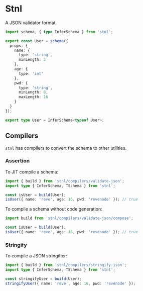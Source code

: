 # Stnl
A JSON validator format.
```ts
import schema, { type InferSchema } from 'stnl';

export const User = schema({
  props: {
    name: {
      type: 'string',
      minLength: 3
    },
    age: {
      type: 'int'
    },
    pwd: {
      type: 'string',
      minLength: 8,
      maxLength: 16
    }
  }
});

export type User = InferSchema<typeof User>;
```

## Compilers
`stnl` has compilers to convert the schema to other utilities.

### Assertion

To JIT compile a schema:
```ts
import { build } from 'stnl/compilers/validate-json';
import type { InferSchema, TSchema } from 'stnl';

const isUser = build(User);
isUser({ name: 'reve', age: 16, pwd: 'revenode' }); // true
```

To compile a schema without code generation:
```ts
import build from 'stnl/compilers/validate-json/compose';

const isUser = build(User);
isUser({ name: 'reve', age: 16, pwd: 'revenode' }); // true
```

### Stringify
To compile a JSON stringifier:
```ts
import { build } from 'stnl/compilers/stringify-json';
import type { InferSchema, TSchema } from 'stnl';

const stringifyUser = build(User);
stringifyUser({ name: 'reve', age: 16, pwd: 'revenode' });
```
